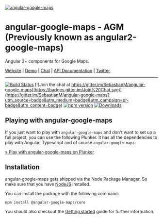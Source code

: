 [![angular-google-maps](assets/images/angular-google-maps-logo.png)](https://angular-maps.com/)

# angular-google-maps - AGM (Previously known as angular2-google-maps)

Angular 2+ components for Google Maps.

[Website](https://angular-maps.com/) | [Demo](http://plnkr.co/edit/YX7W20?p=preview) | [Chat](https://gitter.im/SebastianM/angular-google-maps) | [API Documentation](https://angular-maps.com/docs/api/latest/ts/) | [Twitter](https://twitter.com/Sebamueller)

-----

[![Build Status](https://travis-ci.org/SebastianM/angular-google-maps.svg?branch=master)](https://travis-ci.org/SebastianM/angular-google-maps) [![Join the chat at https://gitter.im/SebastianM/angular-google-maps](https://badges.gitter.im/Join%20Chat.svg)](https://gitter.im/SebastianM/angular-google-maps?utm_source=badge&utm_medium=badge&utm_campaign=pr-badge&utm_content=badge) [![npm version](https://badge.fury.io/js/angular-google-maps.svg)](http://badge.fury.io/js/angular-google-maps)
[![Downloads](http://img.shields.io/npm/dm/angular-google-maps.svg)](https://npmjs.org/package/angular-google-maps)

## Playing with angular-google-maps 

If you just want to play with `angular-google-maps` and don't want to set up a full project, you can use the following Plunker. It has all the dependencies to play with Angular, Typescript and of course `angular-google-maps`:

[&raquo; Play with angular-google-maps on Plunker](http://plnkr.co/edit/YX7W20?p=preview)

## Installation

angular-google-maps gets shipped via the Node Package Manager. So make sure that you have [NodeJS](https://nodejs.org) installed.

  You can install the package with the following command:

```shell
npm install @angular-google-maps/core
```

You should also checkout the [Getting started](https://angular-maps.com/docs/getting-started.html#package-installation) guide for further information.
